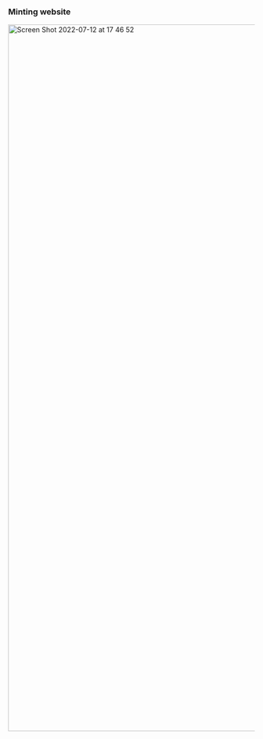 ### Minting website

<img width="1440" alt="Screen Shot 2022-07-12 at 17 46 52" src="https://user-images.githubusercontent.com/67952319/178542050-3287c011-db25-445d-848a-f791a544e67f.png">
